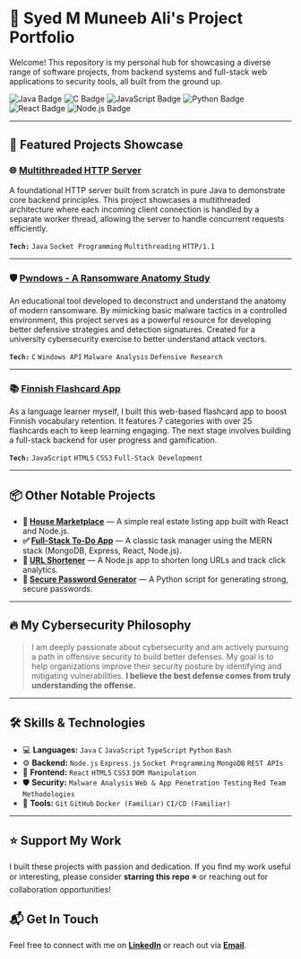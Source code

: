 # 🚀 Syed M Muneeb Ali's Project Portfolio

Welcome! This repository is my personal hub for showcasing a diverse range of software projects, from backend systems and full-stack web applications to security tools, all built from the ground up.

<div>
  <img src="https://img.shields.io/badge/Java-21+-blue?logo=java&logoColor=white" alt="Java Badge"/>
  <img src="https://img.shields.io/badge/C-Language-blue?logo=c&logoColor=white" alt="C Badge"/>
  <img src="https://img.shields.io/badge/JavaScript-ES6+-yellow?logo=javascript&logoColor=white" alt="JavaScript Badge"/>
  <img src="https://img.shields.io/badge/Python-3.10+-green?logo=python&logoColor=white" alt="Python Badge"/>
  <img src="https://img.shields.io/badge/React-18-blue?logo=react&logoColor=white" alt="React Badge"/>
  <img src="https://img.shields.io/badge/Node.js-18+-green?logo=node.js&logoColor=white" alt="Node.js Badge"/>
</div>

---

## 📌 Featured Projects Showcase

### 🌐 [Multithreaded HTTP Server](https://github.com/alimuneeb24/Programming-Projs-Syed-Ali/tree/main/SimpleHttpServer)
A foundational HTTP server built from scratch in pure Java to demonstrate core backend principles. This project showcases a multithreaded architecture where each incoming client connection is handled by a separate worker thread, allowing the server to handle concurrent requests efficiently.

**`Tech:`** `Java` `Socket Programming` `Multithreading` `HTTP/1.1`

---

### 🛡️ [Pwndows - A Ransomware Anatomy Study](https://github.com/alimuneeb24/Programming-Projs-Syed-Ali/tree/main/Pwndows)
An educational tool developed to deconstruct and understand the anatomy of modern ransomware. By mimicking basic malware tactics in a controlled environment, this project serves as a powerful resource for developing better defensive strategies and detection signatures. Created for a university cybersecurity exercise to better understand attack vectors.

**`Tech:`** `C` `Windows API` `Malware Analysis` `Defensive Research`

---

### 📚 [Finnish Flashcard App](https://github.com/alimuneeb24/Programming-Projs-Syed-Ali/tree/main/Javascript-Typescript%20Projects/Finnish%20Flashcards)
As a language learner myself, I built this web-based flashcard app to boost Finnish vocabulary retention. It features 7 categories with over 25 flashcards each to keep learning engaging. The next stage involves building a full-stack backend for user progress and gamification.

**`Tech:`** `JavaScript` `HTML5` `CSS3` `Full-Stack Development`

---

## 📦 Other Notable Projects

- **🏡 [House Marketplace](https://github.com/alimuneeb24/Programming-Projs-Syed-Ali/tree/main/Javascript-Typescript%20Projects/Sell%20and%20Buy%20Houses)** — A simple real estate listing app built with React and Node.js.
- **✅ [Full-Stack To-Do App](https://github.com/alimuneeb24/Programming-Projs-Syed-Ali/tree/main/Javascript-Typescript%20Projects/To-do%20App)** — A classic task manager using the MERN stack (MongoDB, Express, React, Node.js).
- **🔗 [URL Shortener](https://github.com/alimuneeb24/Programming-Projs-Syed-Ali/tree/main/Javascript-Typescript%20Projects/URL%20Shortener)** — A Node.js app to shorten long URLs and track click analytics.
- **🔑 [Secure Password Generator](https://github.com/alimuneeb24/Programming-Projs-Syed-Ali/tree/main/Python%20Projects/password-generator)** — A Python script for generating strong, secure passwords.

---

## 🔥 My Cybersecurity Philosophy

> I am deeply passionate about cybersecurity and am actively pursuing a path in offensive security to build better defenses. My goal is to help organizations improve their security posture by identifying and mitigating vulnerabilities. **I believe the best defense comes from truly understanding the offense.**

---

## 🛠️ Skills & Technologies

*   💻 **Languages:** `Java` `C` `JavaScript` `TypeScript` `Python` `Bash`
*   ⚙️ **Backend:** `Node.js` `Express.js` `Socket Programming` `MongoDB` `REST APIs`
*   🎨 **Frontend:** `React` `HTML5` `CSS3` `DOM Manipulation`
*   🛡️ **Security:** `Malware Analysis` `Web & App Penetration Testing` `Red Team Methodologies`
*   🔧 **Tools:** `Git` `GitHub` `Docker (Familiar)` `CI/CD (Familiar)`

---

## ⭐ Support My Work

I built these projects with passion and dedication. If you find my work useful or interesting, please consider **starring this repo ⭐** or reaching out for collaboration opportunities!

## 📬 Get In Touch

Feel free to connect with me on **[LinkedIn](https://www.linkedin.com/in/smmuneebali/)** or reach out via **[Email](mailto:24muneebsmma@gmail.com)**.
